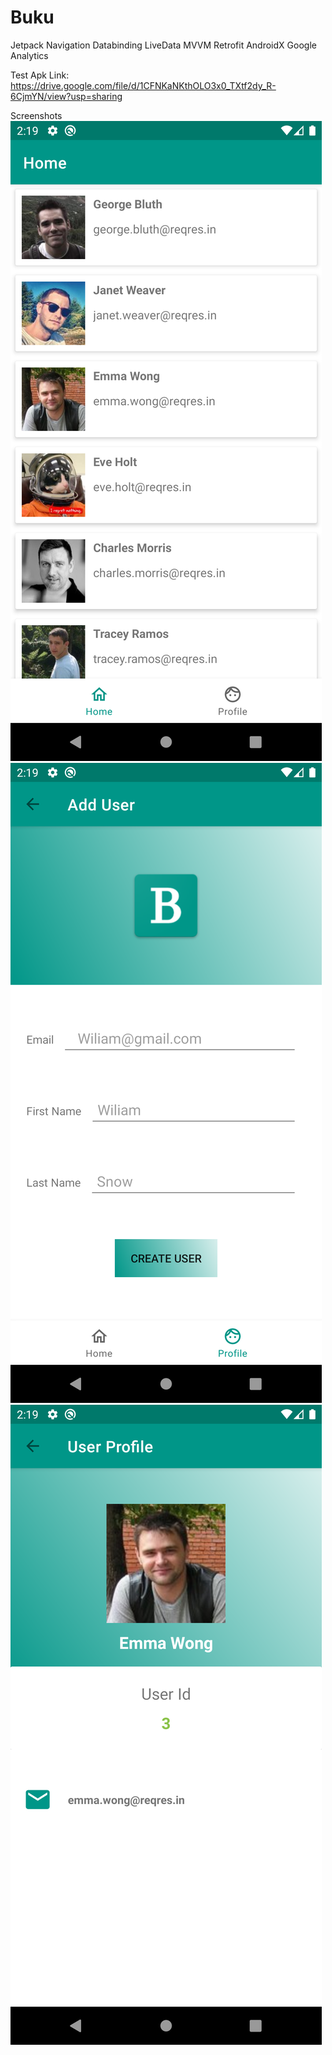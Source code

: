 # Buku

Jetpack Navigation 
Databinding LiveData
MVVM
Retrofit
AndroidX
Google Analytics

Test Apk Link: https://drive.google.com/file/d/1CFNKaNKthOLO3x0_TXtf2dy_R-6CjmYN/view?usp=sharing

Screenshots
![alt text](https://github.com/Deeptimay/Buku/blob/master/app/src/main/res/mipmap-xxxhdpi/screenshot_1603658975.png)
![alt text](https://github.com/Deeptimay/Buku/blob/master/app/src/main/res/mipmap-xxxhdpi/screenshot_1603658978.png)
![alt text](https://github.com/Deeptimay/Buku/blob/master/app/src/main/res/mipmap-xxxhdpi/screenshot_1603658982.png)
